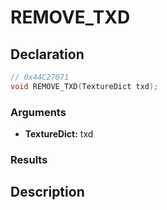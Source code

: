 # REMOVE_TXD

## Declaration
```cpp
// 0x44C27071
void REMOVE_TXD(TextureDict txd);
```

### Arguments
- **TextureDict:** txd

### Results

## Description
